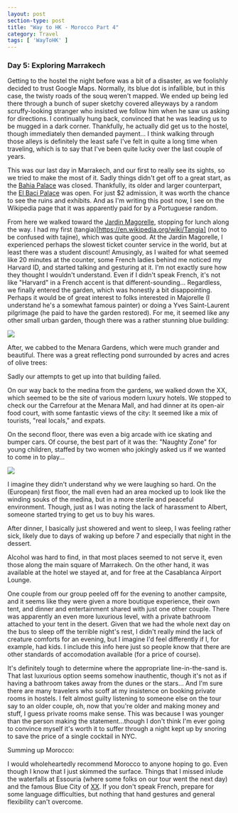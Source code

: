 ```yaml
---
layout: post
section-type: post
title: "Way to HK - Morocco Part 4"
category: Travel
tags: [ 'WayToHK' ]
---
```


### Day 5: Exploring Marrakech

Getting to the hostel the night before was a bit of a disaster, as we foolishly decided to
trust Google Maps. Normally, its blue dot is infallible, but in this case, the twisty
roads of the souq weren't mapped. We ended up being led there through a bunch of super
sketchy covered alleyways by a random scruffy-looking stranger who insisted we follow him
when he saw us asking for directions. I continually hung back, convinced that he was
leading us to be mugged in a dark corner.  Thankfully, he actually did get us to the
hostel, though immediately then demanded payment... I think walking through those alleys
is definitely the least safe I've felt in quite a long time when traveling, which is to
say that I've been quite lucky over the last couple of years.

This was our last day in Marrakech, and our first to really see its sights, so 
we tried to make the most of it. Sadly things didn't get off to a great start, 
as the [Bahia Palace](https://en.wikipedia.org/wiki/Bahia_Palace) was closed.
Thankfully, its older and larger counterpart,
the [El Baci Palace](https://en.wikipedia.org/wiki/El_Badi_Palace) was open.
For just $2 admission, it was worth the chance to see the ruins and exhibits.
And as I'm writing this post now, I see on the Wikipedia page that it was apparently
paid for by a Portuguese random.

From here we walked toward the
[Jardin Magorelle](https://en.wikipedia.org/wiki/Majorelle_Garden), stopping for lunch
along the way. I had my first (tangia)[https://en.wikipedia.org/wiki/Tangia] (not to be
confused with tajine), which was quite good.
At the Jardin Magorelle, I experienced perhaps the slowest ticket counter service
in the world, but at least there was a student discount! Amusingly, as I waited 
for what seemed like 20 minutes at the counter, some French ladies behind
me noticed my Harvard ID, and started talking and gesturing at it. I'm not
exactly sure how they thought I wouldn't understand. Even if I didn't speak
French, it's not like "Harvard" in a French accent is that different-sounding...
Regardless, we finally entered the garden, which was honestly a bit disappointing.
Perhaps it would be of great interest to folks interested in Majorelle (I understand
he's a somewhat famous painter) or doing a Yves Saint-Laurent pilgrimage (he paid to
have the garden restored). For me, it seemed like any other small urban garden,
though there was a rather stunning blue building:

![](https://www.dropbox.com/s/p4ajjb4fncytntl/P3210089.JPG?dl=0)

After, we cabbed to the Menara Gardens, which were much grander and beautiful.
There was a great reflecting pond surrounded by acres and acres of olive trees:

Sadly our attempts to get up into that building failed.

On our way back to the medina from the gardens, we walked down the XX, which 
seemed to be the site of various modern luxury hotels. We stopped to check our
the Carrefour at the Menara Mall, and had dinner at its open-air food court, with
some fantastic views of the city: It seemed like a mix of tourists, "real locals,"
and expats.

On the second floor, there was even a big arcade with ice skating and bumper cars.
Of course, the best part of it was the: "Naughty Zone" for young children, staffed
by two women who jokingly asked us if we wanted to come in to play...

![](https://www.dropbox.com/s/oqthv9k4ebw2wog/P3210106.JPG?dl=0)

I imagine they didn't understand why we were laughing so hard.
On the (European) first floor, the mall even had an area mocked up to look like the 
winding souks of the medina, but in a more sterile and peaceful environment. Though,
just as I was noting the lack of harassment to Albert, someone started trying to get 
us to buy his wares.

After dinner, I basically just showered and went to sleep, I was feeling rather sick, 
likely due to days of waking up before 7 and especially that night in the dessert.



Alcohol was hard to find, in that most places seemed to not serve it, even those along
the main square of Marrakech. On the other hand, it was available at the hotel we stayed
at, and for free at the Casablanca Airport Lounge.


One couple from our group peeled off for the evening to another campsite, and it
seems like they were given a more boutique experience, their own tent, and dinner
and entertainment shared with just one other couple. There was apparently an
even more luxurious level, with a private bathroom attached to your tent
in the desert. Given that we had the whole next day on the bus to sleep off the 
terrible night's rest, I didn't really mind the lack of creature comforts for 
an evening, but I imagine I'd feel differently if I, for example, had kids.
I include this info here just so people know that there are other standards of 
accomodation available (for a price of course).

It's definitely tough to determine where the appropriate line-in-the-sand
is. That last luxurious option seems somehow inauthentic, though it's not as if
having a bathroom takes away from the dunes or the stars... And I'm sure there
are many travelers who scoff at my insistence on booking private rooms in hostels.
I felt almost guilty listening to someone else on the tour say to an older couple,
oh, now that you're older and making money and stuff, I guess private rooms make sense.
This was because I was younger than the person making the statement...though I
don't think I'm ever going to convince myself it's worth it to suffer through
a night kept up by snoring to save the price of a single cocktail in NYC.


Summing up Morocco:

I would wholeheartedly recommend Morocco to anyone hoping to go. Even though I know
that I just skimmed the surface. Things that I missed inlude the waterfalls at 
Essouria (where some folks on our tour went the next day) and the famous 
Blue City of [XX](XX). If you don't speak French, prepare for some language difficulties,
but nothing that hand gestures and general flexibility can't overcome.